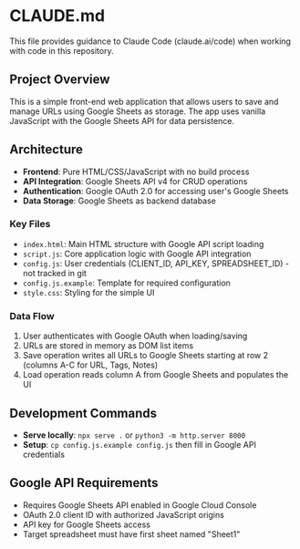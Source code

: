 # CLAUDE.md

This file provides guidance to Claude Code (claude.ai/code) when working with code in this repository.

## Project Overview

This is a simple front-end web application that allows users to save and manage URLs using Google Sheets as storage. The app uses vanilla JavaScript with the Google Sheets API for data persistence.

## Architecture

- **Frontend**: Pure HTML/CSS/JavaScript with no build process
- **API Integration**: Google Sheets API v4 for CRUD operations
- **Authentication**: Google OAuth 2.0 for accessing user's Google Sheets
- **Data Storage**: Google Sheets as backend database

### Key Files

- `index.html`: Main HTML structure with Google API script loading
- `script.js`: Core application logic with Google API integration
- `config.js`: User credentials (CLIENT_ID, API_KEY, SPREADSHEET_ID) - not tracked in git
- `config.js.example`: Template for required configuration
- `style.css`: Styling for the simple UI

### Data Flow

1. User authenticates with Google OAuth when loading/saving
2. URLs are stored in memory as DOM list items
3. Save operation writes all URLs to Google Sheets starting at row 2 (columns A-C for URL, Tags, Notes)
4. Load operation reads column A from Google Sheets and populates the UI

## Development Commands

- **Serve locally**: `npx serve .` or `python3 -m http.server 8000`
- **Setup**: `cp config.js.example config.js` then fill in Google API credentials

## Google API Requirements

- Requires Google Sheets API enabled in Google Cloud Console
- OAuth 2.0 client ID with authorized JavaScript origins
- API key for Google Sheets access
- Target spreadsheet must have first sheet named "Sheet1"